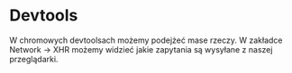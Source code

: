 # Devtools

W chromowych devtoolsach możemy podejżeć mase rzeczy. W zakładce Network -> XHR możemy widzieć jakie zapytania są wysyłane z naszej przeglądarki.